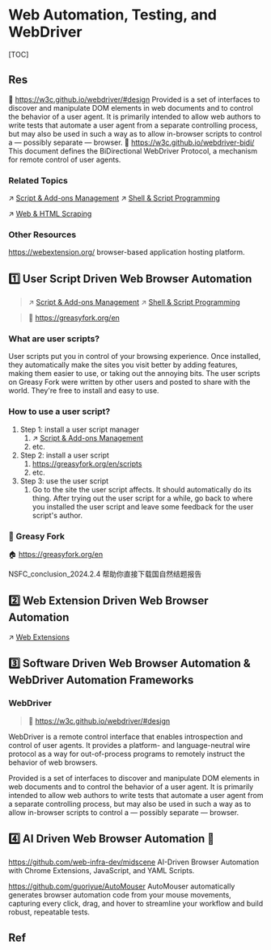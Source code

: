 #  Web Automation, Testing, and WebDriver

[TOC]



## Res
📂 https://w3c.github.io/webdriver/#design
Provided is a set of interfaces to discover and manipulate DOM elements in web documents and to control the behavior of a user agent. It is primarily intended to allow web authors to write tests that automate a user agent from a separate controlling process, but may also be used in such a way as to allow in-browser scripts to control a — possibly separate — browser.
📂 https://w3c.github.io/webdriver-bidi/
This document defines the BiDirectional WebDriver Protocol, a mechanism for remote control of user agents.


### Related Topics
↗ [Script & Add-ons Management](../../../../../🔑%20CS%20Core/Generic%20Software%20Tools%20&%20Projects/Files%20Management/Docs%20&%20Configurations%20&%20Templates/Script%20&%20Add-ons%20Management.md)
↗ [Shell & Script Programming](../../../../../🔑%20CS%20Core/🥷🏼%20Operating%20Systems%20&%20Kernels%20(Engineering%20Part)/🐚%20Shell%20&%20Terminals%20(Console)/🦞%20Shell%20&%20Script%20Programming/Shell%20&%20Script%20Programming.md)

↗ [Web & HTML Scraping](../../../../../🔑%20CS%20Core/👩‍💻%20Computer%20Languages%20&%20Programming%20Methodology/Interpreted%20Languages/Python/Python%20Applications%20&%20Programming/Web%20&%20HTML%20Scraping/Web%20&%20HTML%20Scraping.md)


### Other Resources
https://webextension.org/
browser-based application hosting platform. 



## 1️⃣ User Script Driven Web Browser Automation
> ↗ [Script & Add-ons Management](../../../../../🔑%20CS%20Core/Generic%20Software%20Tools%20&%20Projects/Files%20Management/Docs%20&%20Configurations%20&%20Templates/Script%20&%20Add-ons%20Management.md)
> ↗ [Shell & Script Programming](../../../../../🔑%20CS%20Core/🥷🏼%20Operating%20Systems%20&%20Kernels%20(Engineering%20Part)/🐚%20Shell%20&%20Terminals%20(Console)/🦞%20Shell%20&%20Script%20Programming/Shell%20&%20Script%20Programming.md)

> 🔗 https://greasyfork.org/en


### What are user scripts?
User scripts put you in control of your browsing experience. Once installed, they automatically make the sites you visit better by adding features, making them easier to use, or taking out the annoying bits. The user scripts on Greasy Fork were written by other users and posted to share with the world. They're free to install and easy to use.


### How to use a user script?
1. Step 1: install a user script manager
	1. ↗ [Script & Add-ons Management](../../../../../🔑%20CS%20Core/Generic%20Software%20Tools%20&%20Projects/Files%20Management/Docs%20&%20Configurations%20&%20Templates/Script%20&%20Add-ons%20Management.md)
	2. etc.
2. Step 2: install a user script
	1. https://greasyfork.org/en/scripts
	2. etc.
3. Step 3: use the user script
	1. Go to the site the user script affects. It should automatically do its thing. After trying out the user script for a while, go back to where you installed the user script and leave some feedback for the user script's author.


### 🎯 Greasy Fork
🏠 https://greasyfork.org/en

NSFC_conclusion_2024.2.4
帮助你直接下载国自然结题报告



## 2️⃣ Web Extension Driven Web Browser Automation
↗ [Web Extensions](Web%20Extensions/Web%20Extensions.md)



## 3️⃣ Software Driven Web Browser Automation & WebDriver Automation Frameworks
### WebDriver
> 🔗 https://w3c.github.io/webdriver/#design

WebDriver is a remote control interface that enables introspection and control of user agents. It provides a platform- and language-neutral wire protocol as a way for out-of-process programs to remotely instruct the behavior of web browsers.

Provided is a set of interfaces to discover and manipulate DOM elements in web documents and to control the behavior of a user agent. It is primarily intended to allow web authors to write tests that automate a user agent from a separate controlling process, but may also be used in such a way as to allow in-browser scripts to control a — possibly separate — browser.



## 4️⃣ AI Driven Web Browser Automation 🤖
https://github.com/web-infra-dev/midscene
AI-Driven Browser Automation with Chrome Extensions, JavaScript, and YAML Scripts.

https://github.com/guoriyue/AutoMouser
AutoMouser automatically generates browser automation code from your mouse movements, capturing every click, drag, and hover to streamline your workflow and build robust, repeatable tests.



## Ref

